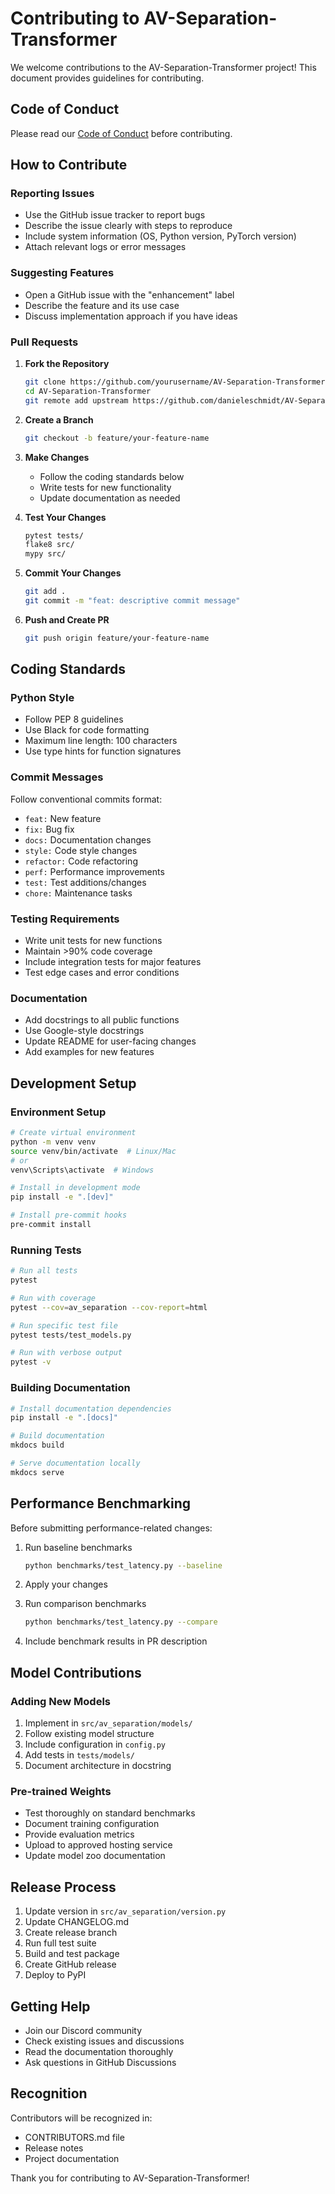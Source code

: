 # Contributing to AV-Separation-Transformer

We welcome contributions to the AV-Separation-Transformer project! This document provides guidelines for contributing.

## Code of Conduct

Please read our [Code of Conduct](CODE_OF_CONDUCT.md) before contributing.

## How to Contribute

### Reporting Issues

- Use the GitHub issue tracker to report bugs
- Describe the issue clearly with steps to reproduce
- Include system information (OS, Python version, PyTorch version)
- Attach relevant logs or error messages

### Suggesting Features

- Open a GitHub issue with the "enhancement" label
- Describe the feature and its use case
- Discuss implementation approach if you have ideas

### Pull Requests

1. **Fork the Repository**
   ```bash
   git clone https://github.com/yourusername/AV-Separation-Transformer
   cd AV-Separation-Transformer
   git remote add upstream https://github.com/danieleschmidt/AV-Separation-Transformer
   ```

2. **Create a Branch**
   ```bash
   git checkout -b feature/your-feature-name
   ```

3. **Make Changes**
   - Follow the coding standards below
   - Write tests for new functionality
   - Update documentation as needed

4. **Test Your Changes**
   ```bash
   pytest tests/
   flake8 src/
   mypy src/
   ```

5. **Commit Your Changes**
   ```bash
   git add .
   git commit -m "feat: descriptive commit message"
   ```

6. **Push and Create PR**
   ```bash
   git push origin feature/your-feature-name
   ```

## Coding Standards

### Python Style

- Follow PEP 8 guidelines
- Use Black for code formatting
- Maximum line length: 100 characters
- Use type hints for function signatures

### Commit Messages

Follow conventional commits format:
- `feat:` New feature
- `fix:` Bug fix
- `docs:` Documentation changes
- `style:` Code style changes
- `refactor:` Code refactoring
- `perf:` Performance improvements
- `test:` Test additions/changes
- `chore:` Maintenance tasks

### Testing Requirements

- Write unit tests for new functions
- Maintain >90% code coverage
- Include integration tests for major features
- Test edge cases and error conditions

### Documentation

- Add docstrings to all public functions
- Use Google-style docstrings
- Update README for user-facing changes
- Add examples for new features

## Development Setup

### Environment Setup

```bash
# Create virtual environment
python -m venv venv
source venv/bin/activate  # Linux/Mac
# or
venv\Scripts\activate  # Windows

# Install in development mode
pip install -e ".[dev]"

# Install pre-commit hooks
pre-commit install
```

### Running Tests

```bash
# Run all tests
pytest

# Run with coverage
pytest --cov=av_separation --cov-report=html

# Run specific test file
pytest tests/test_models.py

# Run with verbose output
pytest -v
```

### Building Documentation

```bash
# Install documentation dependencies
pip install -e ".[docs]"

# Build documentation
mkdocs build

# Serve documentation locally
mkdocs serve
```

## Performance Benchmarking

Before submitting performance-related changes:

1. Run baseline benchmarks
   ```bash
   python benchmarks/test_latency.py --baseline
   ```

2. Apply your changes

3. Run comparison benchmarks
   ```bash
   python benchmarks/test_latency.py --compare
   ```

4. Include benchmark results in PR description

## Model Contributions

### Adding New Models

1. Implement in `src/av_separation/models/`
2. Follow existing model structure
3. Include configuration in `config.py`
4. Add tests in `tests/models/`
5. Document architecture in docstring

### Pre-trained Weights

- Test thoroughly on standard benchmarks
- Document training configuration
- Provide evaluation metrics
- Upload to approved hosting service
- Update model zoo documentation

## Release Process

1. Update version in `src/av_separation/version.py`
2. Update CHANGELOG.md
3. Create release branch
4. Run full test suite
5. Build and test package
6. Create GitHub release
7. Deploy to PyPI

## Getting Help

- Join our Discord community
- Check existing issues and discussions
- Read the documentation thoroughly
- Ask questions in GitHub Discussions

## Recognition

Contributors will be recognized in:
- CONTRIBUTORS.md file
- Release notes
- Project documentation

Thank you for contributing to AV-Separation-Transformer!